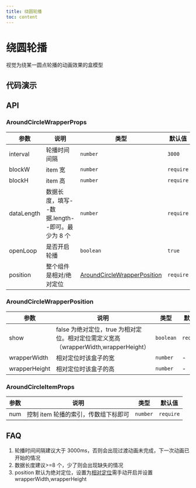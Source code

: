 ```yaml
---
title: 绕圆轮播
toc: content
---
```


# 绕圆轮播

视觉为绕某一圆点轮播的动画效果的盒模型

## 代码演示

<code src="../../../demo/box/around-circle-loop" title='基础使用'></code>

## API

### AroundCircleWrapperProps

| 参数 | 说明 | 类型 | 默认值 |
| --- | --- | --- | --- |
| interval | 轮播时间间隔 | `number` | `3000` |
| blockW | item 宽 | `number` | `require` |
| blockH | item 高 | `number` | `require` |
| dataLength | 数据长度，填写--数据.length--即可。最少为 8 个 | `number` | `require` |
| openLoop | 是否开启轮播 | `boolean` | `true` |
| position | 整个组件是相对/绝对定位 | [AroundCircleWrapperPosition](#aroundcirclewrapperposition) | `require` |

### AroundCircleWrapperPosition

| 参数 | 说明 | 类型 | 默认值 |
| --- | --- | --- | --- |
| show | false 为绝对定位，true 为相对定位。相对定位需定义宽高（wrapperWidth,wrapperHeight） | `boolean` | `require` |
| wrapperWidth | 相对定位时该盒子的宽 | `number` | - |
| wrapperHeight | 相对定位时该盒子的高 | `number` | - |

### AroundCircleItemProps

| 参数 | 说明                                 | 类型     | 默认值    |
| ---- | ------------------------------------ | -------- | --------- |
| num  | 控制 item 轮播的索引，传数组下标即可 | `number` | `require` |

## FAQ

1. 轮播时间间隔建议大于 3000ms，否则会出现过渡动画未完成，下一次动画已开始的情况
2. 数据长度建议>=8 个，少了则会出现缺失的情况
3. position 默认为绝对定位，设置为[相对定位](#aroundcirclewrapperposition)需手动开启并设置 wrapperWidth,wrapperHeight
